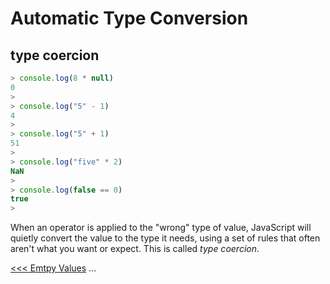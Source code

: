 # Automatic Type Conversion

## type coercion

```js
> console.log(8 * null)
0
>
> console.log("5" - 1)
4
>
> console.log("5" + 1)
51
>
> console.log("five" * 2)
NaN
>
> console.log(false == 0)
true
> 
```

When an operator is applied to the "wrong" type of value, JavaScript will quietly convert the value to the type it needs, using a set of rules that often aren't what you want or expect. This is called *type coercion*.

[<<< Emtpy Values](107-EmtpyValues.md) ... 